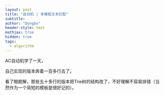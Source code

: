 ```yaml
---
layout: post
title: "自动机 | 多模板文本匹配"
subtitle: 
author: "Dongbo"
header-style: text
mathjax: true
hidden: true
tags:
  - algorithm
---
```


AC自动机学了一天，

自己实现的版本奔着一百多行去了。

看了眼题解，那些五十多行的版本把Trie树的结构改了，不好理解不容易排错（当然作为一个简短的模板是很好记的）。